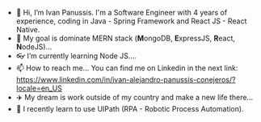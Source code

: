 - 👋 Hi, I’m Ivan Panussis. I'm a Software Engineer with 4 years of experience, coding in Java - Spring Framework and React JS - React Native.
- 🥅 My goal is dominate MERN stack (**M**ongoDB, **E**xpressJS, **R**eact, **N**odeJS)...
- 👓 I’m currently learning Node JS....
- 📫 How to reach me... You can find me on Linkedin in the next link: https://www.linkedin.com/in/ivan-alejandro-panussis-conejeros/?locale=en_US
- ✈️ My dream is work outside of my country and make a new life there...
- 🤖 I recently learn to use UIPath (RPA - Robotic Process Automation).

